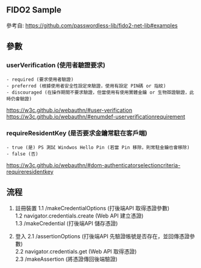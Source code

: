 ## FIDO2 Sample  

參考自: https://github.com/passwordless-lib/fido2-net-lib#examples  

## 參數  
### userVerification (使用者驗證要求)  
	- required (要求使用者驗證)  
	- preferred (根據使用者安全性設定來驗證，使用有設定 PIN碼 or 指紋)  
	- discouraged (在操作期間不要求驗證，但當使用有使用實體金鑰 or 生物辯證驗證，此時仍會驗證)  
https://w3c.github.io/webauthn/#user-verification  
https://w3c.github.io/webauthn/#enumdef-userverificationrequirement  

### requireResidentKey (是否要求金鑰常駐在客戶端)  
	- true (是) PS 測試 Windwos Hello Pin (若當 Pin 移除，則常駐金鑰也會移除)  
	- false (否)  
https://w3c.github.io/webauthn/#dom-authenticatorselectioncriteria-requireresidentkey  

## 流程
1. 註冊裝置
	1.1 /makeCredentialOptions (打後端API 取得憑證參數)  
	1.2  navigator.credentials.create (Web API 建立憑證)  
	1.3 /makeCredential (打後端API 儲存憑證)  

2. 登入
	2.1 /assertionOptions (打後端API 先驗證帳號是否存在，並回傳憑證參數)  
	2.2 navigator.credentials.get (Web API 取得憑證)  
	2.3 /makeAssertion (將憑證傳回後端驗證)  
